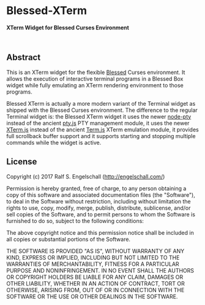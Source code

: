 
Blessed-XTerm
=============

**XTerm Widget for Blessed Curses Environment**

<p/>
<img src="https://nodei.co/npm/blessed-xterm.png?downloads=true&stars=true" alt=""/>

<p/>
<img src="https://david-dm.org/rse/blessed-xterm.png" alt=""/>

Abstract
--------

This is an XTerm widget for the flexible
[Blessed](https://github.com/chjj/blessed) Curses environment. It allows
the execution of interactive terminal programs in a Blessed Box widget
while fully emulating an XTerm rendering environment to those programs.

Blessed XTerm is actually a more modern variant of the Terminal widget
as shipped with the Blessed Curses environment. The difference to the
regular Terminal widget is: the Blessed XTerm widget it uses the newer
[node-pty](https://github.com/Tyriar/node-pty) instead of the ancient
[pty.js](https://github.com/chjj/pty.js/) PTY management module, it
uses the newer [XTerm.js](https://xtermjs.org/) instead of the ancient
[Term.js](https://github.com/chjj/term.js/) XTerm emulation module, it
provides full scrollback buffer support and it supports starting and
stopping multiple commands while the widget is active.

License
-------

Copyright (c) 2017 Ralf S. Engelschall (http://engelschall.com/)

Permission is hereby granted, free of charge, to any person obtaining
a copy of this software and associated documentation files (the
"Software"), to deal in the Software without restriction, including
without limitation the rights to use, copy, modify, merge, publish,
distribute, sublicense, and/or sell copies of the Software, and to
permit persons to whom the Software is furnished to do so, subject to
the following conditions:

The above copyright notice and this permission notice shall be included
in all copies or substantial portions of the Software.

THE SOFTWARE IS PROVIDED "AS IS", WITHOUT WARRANTY OF ANY KIND,
EXPRESS OR IMPLIED, INCLUDING BUT NOT LIMITED TO THE WARRANTIES OF
MERCHANTABILITY, FITNESS FOR A PARTICULAR PURPOSE AND NONINFRINGEMENT.
IN NO EVENT SHALL THE AUTHORS OR COPYRIGHT HOLDERS BE LIABLE FOR ANY
CLAIM, DAMAGES OR OTHER LIABILITY, WHETHER IN AN ACTION OF CONTRACT,
TORT OR OTHERWISE, ARISING FROM, OUT OF OR IN CONNECTION WITH THE
SOFTWARE OR THE USE OR OTHER DEALINGS IN THE SOFTWARE.

